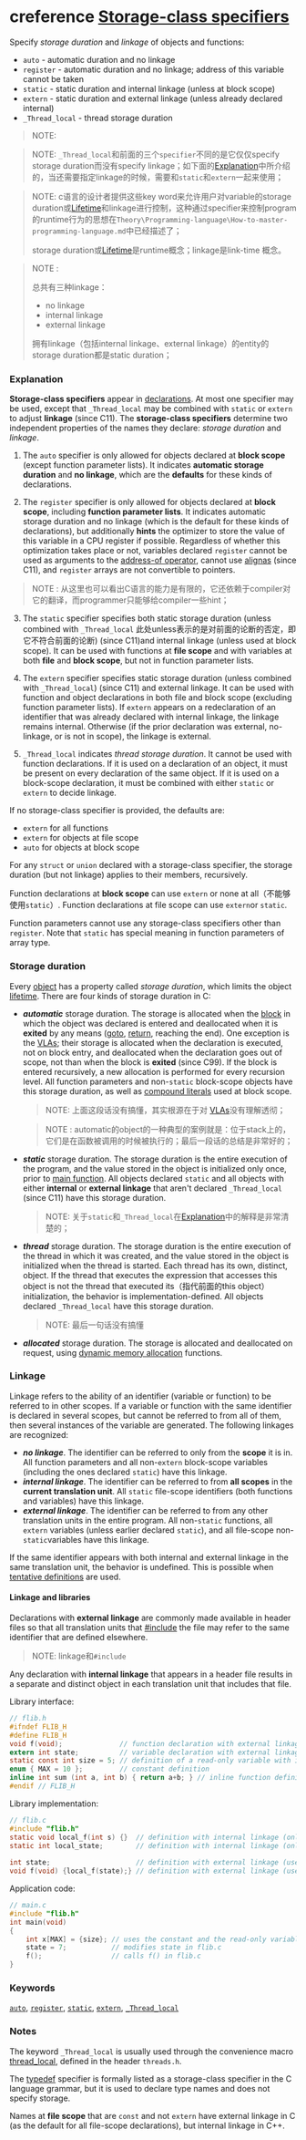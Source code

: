 # creference [Storage-class specifiers](https://en.cppreference.com/w/c/language/storage_duration)

Specify *storage duration* and *linkage* of objects and functions:

- `auto` - automatic duration and no linkage
- `register` - automatic duration and no linkage; address of this variable cannot be taken
- `static` - static duration and internal linkage (unless at block scope)
- `extern` - static duration and external linkage (unless already declared internal)
- `_Thread_local` - thread storage duration



> NOTE: 

> NOTE: `_Thread_local`和前面的三个`specifier`不同的是它仅仅specify storage duration而没有specify linkage；如下面的[Explanation](#Explanation)中所介绍的，当还需要指定linkage的时候，需要和`static`和`extern`一起来使用；

> NOTE: c语言的设计者提供这些key word来允许用户对variable的storage duration或[Lifetime](https://en.cppreference.com/w/c/language/lifetime)和linkage进行控制，这种通过specifier来控制program的runtime行为的思想在`Theory\Programming-language\How-to-master-programming-language.md`中已经描述了；
>
> storage duration或[Lifetime](https://en.cppreference.com/w/c/language/lifetime)是runtime概念；linkage是link-time 概念。

> NOTE : 
>
> 总共有三种linkage：
>
> - no linkage
> - internal linkage
> - external linkage
>
> 拥有linkage（包括internal linkage、external linkage）的entity的storage duration都是static duration；

### Explanation

**Storage-class specifiers** appear in [declarations](https://en.cppreference.com/w/c/language/declarations). At most one specifier may be used, except that `_Thread_local` may be combined with `static` or `extern` to adjust **linkage** (since C11). The **storage-class specifiers** determine two independent properties of the names they declare: *storage duration* and *linkage*.

1) The `auto` specifier is only allowed for objects declared at **block scope** (except function parameter lists). It indicates **automatic storage duration** and **no linkage**, which are the **defaults** for these kinds of declarations.

2) The `register` specifier is only allowed for objects declared at **block scope**, including **function parameter lists**. It indicates automatic storage duration and no linkage (which is the default for these kinds of declarations), but additionally **hints** the optimizer to store the value of this variable in a CPU register if possible. Regardless of whether this optimization takes place or not, variables declared `register` cannot be used as arguments to the [address-of operator](https://en.cppreference.com/w/c/language/operator_member_access), cannot use [alignas](https://en.cppreference.com/w/c/language/_Alignas) (since C11), and `register` arrays are not convertible to pointers.

> NOTE : 从这里也可以看出C语言的能力是有限的，它还依赖于compiler对它的翻译，而programmer只能够给compiler一些hint；

3) The `static` specifier specifies both static storage duration (unless combined with `_Thread_local` 此处unless表示的是对前面的论断的否定，即它不符合前面的论断) (since C11)and internal linkage (unless used at block scope). It can be used with functions at **file scope** and with variables at both **file** and **block scope**, but not in function parameter lists.



4) The `extern` specifier specifies static storage duration (unless combined with `_Thread_local`) (since C11) and external linkage. It can be used with function and object declarations in both file and block scope (excluding function parameter lists). If `extern` appears on a redeclaration of an identifier that was already declared with internal linkage, the linkage remains internal. Otherwise (if the prior declaration was external, no-linkage, or is not in scope), the linkage is external.



5) `_Thread_local` indicates *thread storage duration*. It cannot be used with function declarations. If it is used on a declaration of an object, it must be present on every declaration of the same object. If it is used on a block-scope declaration, it must be combined with either `static` or `extern` to decide linkage.



If no storage-class specifier is provided, the defaults are:

- `extern` for all functions
- `extern` for objects at file scope
- `auto` for objects at block scope

For any `struct` or `union` declared with a storage-class specifier, the storage duration (but not linkage) applies to their members, recursively.

Function declarations at **block scope** can use `extern` or none at all（不能够使用`static`）. Function declarations at file scope can use `extern`or `static`.

Function parameters cannot use any storage-class specifiers other than `register`. Note that `static` has special meaning in function parameters of array type.

### Storage duration

Every [object](https://en.cppreference.com/w/c/language/object) has a property called *storage duration*, which limits the object [lifetime](https://en.cppreference.com/w/c/language/lifetime). There are four kinds of storage duration in C:

- ***automatic*** storage duration. The storage is allocated when the [block](https://en.cppreference.com/w/c/language/statements#Compound_statements) in which the object was declared is entered and deallocated when it is **exited** by any means ([goto](https://en.cppreference.com/w/c/language/goto), [return](https://en.cppreference.com/w/c/language/return), reaching the end). One exception is the [VLAs](https://en.cppreference.com/w/c/language/array#Variable-length_arrays); their storage is allocated when the declaration is executed, not on block entry, and deallocated when the declaration goes out of scope, not than when the block is **exited** (since C99). If the block is entered recursively, a new allocation is performed for every recursion level. All function parameters and non-`static` block-scope objects have this storage duration, as well as [compound literals](https://en.cppreference.com/w/c/language/compound_literal) used at block scope.

  > NOTE: 上面这段话没有搞懂，其实根源在于对 [VLAs](https://en.cppreference.com/w/c/language/array#Variable-length_arrays)没有理解透彻；

  > NOTE : automatic的object的一种典型的案例就是：位于stack上的，它们是在函数被调用的时候被执行的；最后一段话的总结是非常好的；

- ***static*** storage duration. The storage duration is the entire execution of the program, and the value stored in the object is initialized only once, prior to [main function](https://en.cppreference.com/w/c/language/main_function). All objects declared `static` and all objects with either **internal** or **external linkage** that aren't declared `_Thread_local` (since C11) have this storage duration.

  > NOTE: 关于`static`和`_Thread_local`在[Explanation](#Explanation)中的解释是非常清楚的；

- ***thread*** storage duration. The storage duration is the entire execution of the thread in which it was created, and the value stored in the object is initialized when the thread is started. Each thread has its own, distinct, object. If the thread that executes the expression that accesses this object is not the thread that executed its（指代前面的this object） initialization, the behavior is implementation-defined. All objects declared `_Thread_local` have this storage duration.

  > NOTE: 最后一句话没有搞懂

- ***allocated*** storage duration. The storage is allocated and deallocated on request, using [dynamic memory allocation](https://en.cppreference.com/w/c/memory) functions.





### Linkage

Linkage refers to the ability of an identifier (variable or function) to be referred to in other scopes. If a variable or function with the same identifier is declared in several scopes, but cannot be referred to from all of them, then several instances of the variable are generated. The following linkages are recognized:

- ***no linkage***. The identifier can be referred to only from the **scope** it is in. All function parameters and all non-`extern` block-scope variables (including the ones declared `static`) have this linkage.
- ***internal linkage***. The identifier can be referred to from **all scopes** in the **current translation unit**. All `static` file-scope identifiers (both functions and variables) have this linkage.
- ***external linkage***. The identifier can be referred to from any other translation units in the entire program. All non-`static` functions, all `extern` variables (unless earlier declared `static`), and all file-scope non-`static`variables have this linkage.





If the same identifier appears with both internal and external linkage in the same translation unit, the behavior is undefined. This is possible when [tentative definitions](https://en.cppreference.com/w/c/language/extern) are used.



#### Linkage and libraries

Declarations with **external linkage** are commonly made available in header files so that all translation units that [#include](https://en.cppreference.com/w/c/preprocessor/include) the file may refer to the same identifier that are defined elsewhere.

> NOTE: linkage和`#include`

Any declaration with **internal linkage** that appears in a header file results in a separate and distinct object in each translation unit that includes that file.

Library interface:

```c
// flib.h
#ifndef FLIB_H
#define FLIB_H
void f(void);              // function declaration with external linkage
extern int state;          // variable declaration with external linkage
static const int size = 5; // definition of a read-only variable with internal linkage
enum { MAX = 10 };         // constant definition
inline int sum (int a, int b) { return a+b; } // inline function definition
#endif // FLIB_H
```

Library implementation:

```c
// flib.c
#include "flib.h"
static void local_f(int s) {}  // definition with internal linkage (only used in this file)
static int local_state;        // definition with internal linkage (only used in this file)
 
int state;                     // definition with external linkage (used by main.c)
void f(void) {local_f(state);} // definition with external linkage (used by main.c)
```

Application code:

```c
// main.c 
#include "flib.h"
int main(void)
{
    int x[MAX] = {size}; // uses the constant and the read-only variable
    state = 7;           // modifies state in flib.c
    f();                 // calls f() in flib.c
}
```

### Keywords

[`auto`](https://en.cppreference.com/w/c/keyword/auto), [`register`](https://en.cppreference.com/w/c/keyword/register), [`static`](https://en.cppreference.com/w/c/keyword/static), [`extern`](https://en.cppreference.com/w/c/keyword/extern), [`_Thread_local`](https://en.cppreference.com/w/c/keyword/_Thread_local)

### Notes

The keyword `_Thread_local` is usually used through the convenience macro [thread_local](https://en.cppreference.com/w/c/thread/thread_local), defined in the header `threads.h`.

The [typedef](https://en.cppreference.com/w/c/language/typedef) specifier is formally listed as a storage-class specifier in the C language grammar, but it is used to declare type names and does not specify storage.

Names at **file scope** that are `const` and not `extern` have external linkage in C (as the default for all file-scope declarations), but internal linkage in C++.

